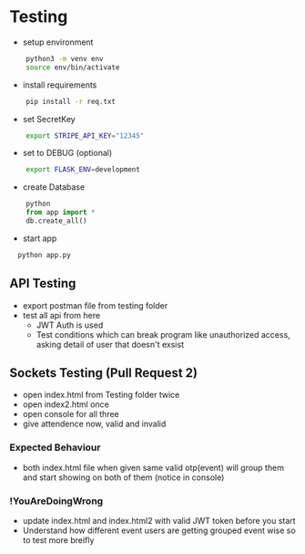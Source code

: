 # Testing

- setup environment

```bash
    python3 -m venv env
    source env/bin/activate
```

- install requirements

```bash
    pip install -r req.txt
```

- set SecretKey

```bash
    export STRIPE_API_KEY="12345"
```

- set to DEBUG (optional)

```bash
    export FLASK_ENV=development
```

- create Database

```python
    python
    from app import *
    db.create_all()
```

- start app

```bash
  python app.py
```

## API Testing

- export postman file from testing folder
- test all api from here
  - JWT Auth is used
  - Test conditions which can break program like unauthorized access, asking detail of user that doesn't exsist

## Sockets Testing (Pull Request 2)

- open index.html from Testing folder twice
- open index2.html once
- open console for all three
- give attendence now, valid and invalid

### Expected Behaviour

- both index.html file when given same valid otp(event) will group them 
and start showing on both of them (notice in console)

### !YouAreDoingWrong

- update index.html and index.html2 with valid JWT token before you start
- Understand how different event users are getting grouped event wise so to test more breifly
